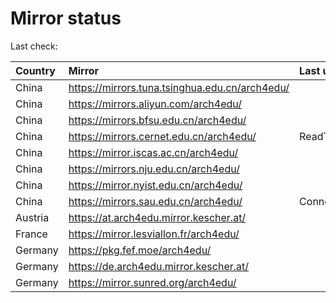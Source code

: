 <script src="./time.js"></script>
# Mirror status
Last check: <script type="text/javascript">localize(1744896723.009885);</script>

|Country|Mirror|Last update|
|:------|:-----|:----------|
|China|https://mirrors.tuna.tsinghua.edu.cn/arch4edu/|<script type="text/javascript">localize(1744872396);</script>|
|China|https://mirrors.aliyun.com/arch4edu/|<script type="text/javascript">localize(1744872396);</script>|
|China|https://mirrors.bfsu.edu.cn/arch4edu/|<script type="text/javascript">localize(1744829114);</script>|
|China|https://mirrors.cernet.edu.cn/arch4edu/|ReadTimeout|
|China|https://mirror.iscas.ac.cn/arch4edu/|<script type="text/javascript">localize(1744872396);</script>|
|China|https://mirrors.nju.edu.cn/arch4edu/|<script type="text/javascript">localize(1744785876);</script>|
|China|https://mirror.nyist.edu.cn/arch4edu/|<script type="text/javascript">localize(1744872396);</script>|
|China|https://mirrors.sau.edu.cn/arch4edu/|ConnectionError|
|Austria|https://at.arch4edu.mirror.kescher.at/|<script type="text/javascript">localize(1744872396);</script>|
|France|https://mirror.lesviallon.fr/arch4edu/|<script type="text/javascript">localize(1744829114);</script>|
|Germany|https://pkg.fef.moe/arch4edu/|<script type="text/javascript">localize(1744872396);</script>|
|Germany|https://de.arch4edu.mirror.kescher.at/|<script type="text/javascript">localize(1744872396);</script>|
|Germany|https://mirror.sunred.org/arch4edu/|<script type="text/javascript">localize(1744872396);</script>|

<script src="./tablefilter/tablefilter.js"></script>
<script src="./table.js"></script>